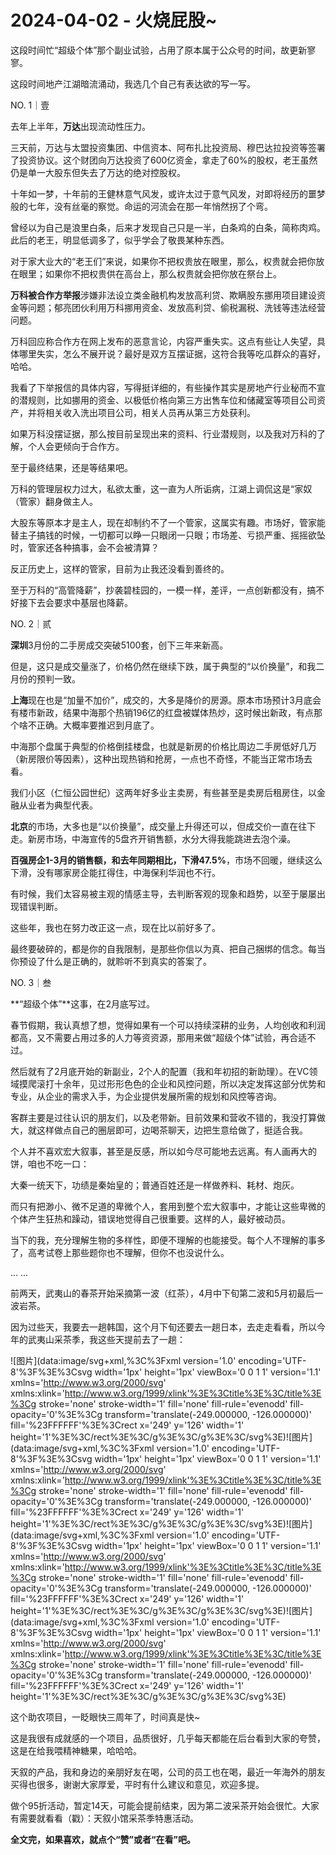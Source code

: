# 2024-04-02 - 火烧屁股~

这段时间忙“超级个体”那个副业试验，占用了原本属于公众号的时间，故更新寥寥。

这段时间地产江湖暗流涌动，我选几个自己有表达欲的写一写。

NO. 1｜壹

去年上半年，**万达**出现流动性压力。

三天前，万达与太盟投资集团、中信资本、阿布扎比投资局、穆巴达拉投资等签署了投资协议。这个财团向万达投资了600亿资金，拿走了60%的股权，老王虽然仍是单一大股东但失去了万达的绝对控股权。

十年如一梦，十年前的王健林意气风发，或许太过于意气风发，对即将经历的噩梦般的七年，没有丝毫的察觉。命运的河流会在那一年悄然拐了个弯。

曾经以为自己是浪里白条，后来才发现自己只是一半，白条鸡的白条，简称肉鸡。此后的老王，明显低调多了，似乎学会了敬畏某种东西。

对于家大业大的“老王们”来说，如果你不把权贵放在眼里，那么，权贵就会把你放在眼里；如果你不把权贵供在高台上，那么权贵就会把你放在祭台上。

**万科被合作方举报**涉嫌非法设立类金融机构发放高利贷、欺瞒股东挪用项目建设资金等问题；郁亮团伙利用万科挪用资金、发放高利贷、偷税漏税、洗钱等违法经营问题。

万科回应称合作方在网上发布的恶意言论，内容严重失实。这点有些让人失望，具体哪里失实，怎么不展开说？最好是双方互摆证据，这符合我等吃瓜群众的喜好，哈哈。

我看了下举报信的具体内容，写得挺详细的，有些操作其实是房地产行业秘而不宣的潜规则，比如挪用的资金、以极低价格向第三方出售车位和储藏室等项目公司资产，并将相关收入洗出项目公司，相关人员再从第三方处获利。

如果万科没摆证据，那么按目前呈现出来的资料、行业潜规则，以及我对万科的了解，个人会更倾向于合作方。

至于最终结果，还是等结果吧。

万科的管理层权力过大，私欲太重，这一直为人所诟病，江湖上调侃这是“家奴（管家）翻身做主人。

大股东等原本才是主人，现在却制约不了一个管家，这属实有趣。市场好，管家能替主子搞钱的时候，一切都可以睁一只眼闭一只眼；市场差、亏损严重、摇摇欲坠时，管家还各种搞事，会不会被清算？

反正历史上，这样的管家，目前为止我还没看到善终的。

至于万科的“高管降薪”，抄袭碧桂园的，一模一样，差评，一点创新都没有，搞不好接下去会要求中基层也降薪。

NO. 2｜贰

**深圳**3月份的二手房成交突破5100套，创下三年来新高。

但是，这只是成交量涨了，价格仍然在继续下跌，属于典型的“以价换量”，和我二月份的预判一致。

**上海**现在也是“加量不加价”，成交的，大多是降价的房源。原本市场预计3月底会有楼市新政，结果中海那个热销196亿的红盘被媒体热炒，这时候出新政，有点那个啥不正确。大概率要推迟到月底了。

中海那个盘属于典型的价格倒挂楼盘，也就是新房的价格比周边二手房低好几万（新房限价等因素），这种出现热销和抢房，一点也不奇怪，不能当正常市场去看。

我们小区（仁恒公园世纪）这两年好多业主卖房，有些甚至是卖房后租房住，以金融从业者为典型代表。

**北京**的市场，大多也是“以价换量”，成交量上升得还可以，但成交价一直在往下走。新房市场，中海宣传的5盘齐开销售额，水分大得我能跳进去泡个澡。

**百强房企1-3月的销售额，和去年同期相比，下滑47.5%**，市场不回暖，继续这么下滑，没有哪家房企能扛得住，中海保利华润也不行。

有时候，我们太容易被主观的情感主导，去判断客观的现象和趋势，以至于屡屡出现错误判断。

这些年，我也在努力改正这一点，现在比以前好多了。

最终要破碎的，都是你的自我限制，是那些你信以为真、把自己捆绑的信念。每当你预设了什么是正确的，就聆听不到真实的答案了。

NO. 3｜叁

**“超级个体”**这事，在2月底写过。

春节假期，我认真想了想，觉得如果有一个可以持续深耕的业务，人均创收和利润都高，又不需要占用过多的人力等资资源，那用来做“超级个体”试验，再合适不过。

然后就有了2月底开始的新副业，2个人的配置（我和年初招的新助理）。在VC领域摸爬滚打十余年，见过形形色色的企业和风控问题，所以决定发挥这部分优势和专业，从企业的需求入手，为企业提供发展所需的规划和风控等咨询。

客群主要是过往认识的朋友们，以及老带新。目前效果和营收不错的，我没打算做大，就这样做点自己的圈层即可，边喝茶聊天，边把生意给做了，挺适合我。

个人并不喜欢宏大叙事，甚至是反感，所以如今尽可能地去远离。有人画再大的饼，咱也不吃一口：

大秦一统天下，功绩是秦始皇的；普通百姓还是一样做养料、耗材、炮灰。

而只有把渺小、微不足道的卑微个人，套用到整个宏大叙事中，才能让这些卑微的个体产生狂热和躁动，错误地觉得自己很重要。这样的人，最好被动员。

当下的我，充分理解生物的多样性，即便不理解的也能接受。每个人不理解的事多了，高考试卷上那些题你也不理解，但你不也没说什么。

... ...

前两天，武夷山的春茶开始采摘第一波（红茶），4月中下旬第二波和5月初最后一波岩茶。

因为过些天，我要去一趟韩国，这个月下旬还要去一趟日本，去走走看看，所以今年的武夷山采茶季，我这些天提前去了一趟：

![图片](data:image/svg+xml,%3C%3Fxml version='1.0' encoding='UTF-8'%3F%3E%3Csvg width='1px' height='1px' viewBox='0 0 1 1' version='1.1' xmlns='http://www.w3.org/2000/svg' xmlns:xlink='http://www.w3.org/1999/xlink'%3E%3Ctitle%3E%3C/title%3E%3Cg stroke='none' stroke-width='1' fill='none' fill-rule='evenodd' fill-opacity='0'%3E%3Cg transform='translate(-249.000000, -126.000000)' fill='%23FFFFFF'%3E%3Crect x='249' y='126' width='1' height='1'%3E%3C/rect%3E%3C/g%3E%3C/g%3E%3C/svg%3E)![图片](data:image/svg+xml,%3C%3Fxml version='1.0' encoding='UTF-8'%3F%3E%3Csvg width='1px' height='1px' viewBox='0 0 1 1' version='1.1' xmlns='http://www.w3.org/2000/svg' xmlns:xlink='http://www.w3.org/1999/xlink'%3E%3Ctitle%3E%3C/title%3E%3Cg stroke='none' stroke-width='1' fill='none' fill-rule='evenodd' fill-opacity='0'%3E%3Cg transform='translate(-249.000000, -126.000000)' fill='%23FFFFFF'%3E%3Crect x='249' y='126' width='1' height='1'%3E%3C/rect%3E%3C/g%3E%3C/g%3E%3C/svg%3E)![图片](data:image/svg+xml,%3C%3Fxml version='1.0' encoding='UTF-8'%3F%3E%3Csvg width='1px' height='1px' viewBox='0 0 1 1' version='1.1' xmlns='http://www.w3.org/2000/svg' xmlns:xlink='http://www.w3.org/1999/xlink'%3E%3Ctitle%3E%3C/title%3E%3Cg stroke='none' stroke-width='1' fill='none' fill-rule='evenodd' fill-opacity='0'%3E%3Cg transform='translate(-249.000000, -126.000000)' fill='%23FFFFFF'%3E%3Crect x='249' y='126' width='1' height='1'%3E%3C/rect%3E%3C/g%3E%3C/g%3E%3C/svg%3E)![图片](data:image/svg+xml,%3C%3Fxml version='1.0' encoding='UTF-8'%3F%3E%3Csvg width='1px' height='1px' viewBox='0 0 1 1' version='1.1' xmlns='http://www.w3.org/2000/svg' xmlns:xlink='http://www.w3.org/1999/xlink'%3E%3Ctitle%3E%3C/title%3E%3Cg stroke='none' stroke-width='1' fill='none' fill-rule='evenodd' fill-opacity='0'%3E%3Cg transform='translate(-249.000000, -126.000000)' fill='%23FFFFFF'%3E%3Crect x='249' y='126' width='1' height='1'%3E%3C/rect%3E%3C/g%3E%3C/g%3E%3C/svg%3E)

这个助农项目，一眨眼快三周年了，时间真是快~

这是我很有成就感的一个项目，品质很好，几乎每天都能在后台看到大家的夸赞，这是在给我喂精神糖果，哈哈哈。

天叙的产品，我和身边的亲朋好友在喝，公司的员工也在喝，最近一年海外的朋友买得也很多，谢谢大家厚爱，平时有什么建议和意见，欢迎多提。

做个95折活动，暂定14天，可能会提前结束，因为第二波采茶开始会很忙。大家有需要就看看（戳）：天叙小馆采茶季特惠活动。

**全文完，如果喜欢，就点个“赞”或者“在看”吧。**